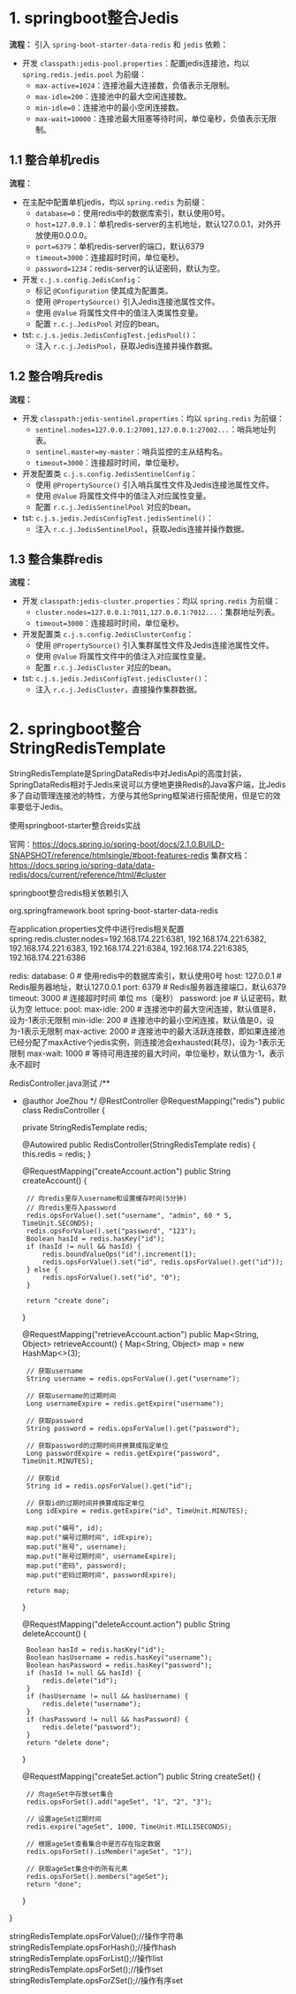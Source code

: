 # 1. springboot整合Jedis

**流程：** 引入 `spring-boot-starter-data-redis` 和 `jedis` 依赖：
- 开发 `classpath:jedis-pool.properties`：配置jedis连接池，均以 `spring.redis.jedis.pool` 为前缀：
    - `max-active=1024`：连接池最大连接数，负值表示无限制。
    - `max-idle=200`：连接池中的最大空闲连接数。
    - `min-idle=0`：连接池中的最小空闲连接数。
    - `max-wait=10000`：连接池最大阻塞等待时间，单位毫秒，负值表示无限制。

## 1.1 整合单机redis

**流程：**
- 在主配中配置单机jedis，均以 `spring.redis` 为前缀：
    - `database=0`：使用redis中的数据库索引，默认使用0号。
	- `host=127.0.0.1`：单机redis-server的主机地址，默认127.0.0.1，对外开放使用0.0.0.0。
	- `port=6379`：单机redis-server的端口，默认6379
	- `timeout=3000`：连接超时时间，单位毫秒。
	- `password=1234`：redis-server的认证密码，默认为空。
- 开发 `c.j.s.config.JedisConfig`：
    - 标记 `@Configuration` 使其成为配置类。
    - 使用 `@PropertySource()` 引入Jedis连接池属性文件。
    - 使用 `@Value` 将属性文件中的值注入类属性变量。
    - 配置 `r.c.j.JedisPool` 对应的bean。 
- tst: `c.j.s.jedis.JedisConfigTest.jedisPool()`：
    - 注入 `r.c.j.JedisPool`，获取Jedis连接并操作数据。

## 1.2 整合哨兵redis

**流程：**
- 开发 `classpath:jedis-sentinel.properties`：均以 `spring.redis` 为前缀：
    - `sentinel.nodes=127.0.0.1:27001,127.0.0.1:27002...`：哨兵地址列表。
    - `sentinel.master=my-master`：哨兵监控的主从结构名。
    - `timeout=3000`：连接超时时间，单位毫秒。
- 开发配置类 `c.j.s.config.JedisSentinelConfig`：
    - 使用 `@PropertySource()` 引入哨兵属性文件及Jedis连接池属性文件。
    - 使用 `@Value` 将属性文件中的值注入对应属性变量。
    - 配置 `r.c.j.JedisSentinelPool` 对应的bean。
- tst: `c.j.s.jedis.JedisConfigTest.jedisSentinel()`：
    - 注入 `r.c.j.JedisSentinelPool`，获取Jedis连接并操作数据。

## 1.3 整合集群redis

**流程：**
- 开发 `classpath:jedis-cluster.properties`：均以 `spring.redis` 为前缀：
    - `cluster.nodes=127.0.0.1:7011,127.0.0.1:7012...`：集群地址列表。
    - `timeout=3000`：连接超时时间，单位毫秒。
- 开发配置类 `c.j.s.config.JedisClusterConfig`：
    - 使用 `@PropertySource()` 引入集群属性文件及Jedis连接池属性文件。
    - 使用 `@Value` 将属性文件中的值注入对应属性变量。
    - 配置 `r.c.j.JedisCluster` 对应的bean。
- tst: `c.j.s.jedis.JedisConfigTest.jedisCluster()`：
    - 注入 `r.c.j.JedisCluster`，直接操作集群数据。  

# 2. springboot整合StringRedisTemplate

StringRedisTemplate是SpringDataRedis中对JedisApi的高度封装，SpringDataRedis相对于Jedis来说可以方便地更换Redis的Java客户端，比Jedis多了自动管理连接池的特性，方便与其他Spring框架进行搭配使用，但是它的效率要低于Jedis。

使用springboot-starter整合reids实战

官网：https://docs.spring.io/spring-boot/docs/2.1.0.BUILD-SNAPSHOT/reference/htmlsingle/#boot-features-redis
集群文档：https://docs.spring.io/spring-data/data-redis/docs/current/reference/html/#cluster

springboot整合redis相关依赖引入
<!--spring-boot-starter-data-redis-->
<dependency>
    <groupId>org.springframework.boot</groupId>
    <artifactId>spring-boot-starter-data-redis</artifactId>
</dependency>

	    
在application.properties文件中进行redis相关配置
spring.redis.cluster.nodes=192.168.174.221:6381, 192.168.174.221:6382, 192.168.174.221:6383, 192.168.174.221:6384, 192.168.174.221:6385, 192.168.174.221:6386

redis:
  database: 0 # 使用redis中的数据库索引，默认使用0号
  host: 127.0.0.1 # Redis服务器地址，默认127.0.0.1
  port: 6379 # Redis服务器连接端口，默认6379
  timeout: 3000 # 连接超时时间 单位 ms（毫秒）
  password: joe # 认证密码，默认为空
  lettuce:
    pool:
      max-idle: 200 # 连接池中的最大空闲连接，默认值是8，设为-1表示无限制
      min-idle: 200 # 连接池中的最小空闲连接，默认值是0，设为-1表示无限制
      max-active: 2000 # 连接池中的最大活跃连接数，即如果连接池已经分配了maxActive个jedis实例，则连接池会exhausted(耗尽)，设为-1表示无限制
      max-wait: 1000 # 等待可用连接的最大时间，单位毫秒，默认值为-1，表示永不超时


RedisController.java测试
/**
 * @author JoeZhou
 */
@RestController
@RequestMapping("redis")
public class RedisController {

    private StringRedisTemplate redis;

    @Autowired
    public RedisController(StringRedisTemplate redis) {
        this.redis = redis;
    }

    @RequestMapping("createAccount.action")
    public String createAccount() {

        // 向redis里存入username和设置缓存时间(5分钟)
        // 向redis里存入password
        redis.opsForValue().set("username", "admin", 60 * 5, TimeUnit.SECONDS);
        redis.opsForValue().set("password", "123");
        Boolean hasId = redis.hasKey("id");
        if (hasId != null && hasId) {
            redis.boundValueOps("id").increment(1);
            redis.opsForValue().set("id", redis.opsForValue().get("id"));
        } else {
            redis.opsForValue().set("id", "0");
        }

        return "create done";
    }

    @RequestMapping("retrieveAccount.action")
    public Map<String, Object> retrieveAccount() {
        Map<String, Object> map = new HashMap<>(3);
    
        // 获取username
        String username = redis.opsForValue().get("username");
    
        // 获取username的过期时间
        Long usernameExpire = redis.getExpire("username");
    
        // 获取password
        String password = redis.opsForValue().get("password");
    
        // 获取password的过期时间并换算成指定单位
        Long passwordExpire = redis.getExpire("password", TimeUnit.MINUTES);
    
        // 获取id
        String id = redis.opsForValue().get("id");
    
        // 获取id的过期时间并换算成指定单位
        Long idExpire = redis.getExpire("id", TimeUnit.MINUTES);
    
        map.put("编号", id);
        map.put("编号过期时间", idExpire);
        map.put("账号", username);
        map.put("账号过期时间", usernameExpire);
        map.put("密码", password);
        map.put("密码过期时间", passwordExpire);
        
        return map;
    }

    @RequestMapping("deleteAccount.action")
    public String deleteAccount() {

        Boolean hasId = redis.hasKey("id");
        Boolean hasUsername = redis.hasKey("username");
        Boolean hasPassword = redis.hasKey("password");
        if (hasId != null && hasId) {
            redis.delete("id");
        }
        if (hasUsername != null && hasUsername) {
            redis.delete("username");
        }
        if (hasPassword != null && hasPassword) {
            redis.delete("password");
        }
        return "delete done";
    }

    @RequestMapping("createSet.action")
    public String createSet() {

        // 向ageSet中存放set集合
        redis.opsForSet().add("ageSet", "1", "2", "3");

        // 设置ageSet过期时间
        redis.expire("ageSet", 1000, TimeUnit.MILLISECONDS);

        // 根据ageSet查看集合中是否存在指定数据
        redis.opsForSet().isMember("ageSet", "1");

        // 获取ageSet集合中的所有元素
        redis.opsForSet().members("ageSet");
        return "done";
    }

}


stringRedisTemplate.opsForValue();//操作字符串
stringRedisTemplate.opsForHash();//操作hash
stringRedisTemplate.opsForList();//操作list
stringRedisTemplate.opsForSet();//操作set
stringRedisTemplate.opsForZSet();//操作有序set


